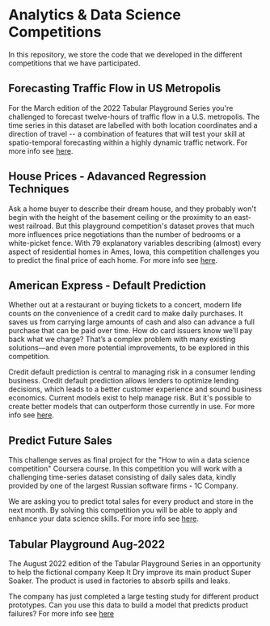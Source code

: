 # Analytics & Data Science Competitions

In this repository, we store the code that we developed in the different competitions that we have participated.

## Forecasting Traffic Flow in US Metropolis

For the March edition of the 2022 Tabular Playground Series you're challenged to forecast twelve-hours of traffic flow in a U.S. metropolis. The time series in this dataset are labelled with both location coordinates and a direction of travel -- a combination of features that will test your skill at spatio-temporal forecasting within a highly dynamic traffic network. For more info see [here](https://www.kaggle.com/competitions/tabular-playground-series-mar-2022).

## House Prices - Adavanced Regression Techniques

Ask a home buyer to describe their dream house, and they probably won't begin with the height of the basement ceiling or the proximity to an east-west railroad. But this playground competition's dataset proves that much more influences price negotiations than the number of bedrooms or a white-picket fence. With 79 explanatory variables describing (almost) every aspect of residential homes in Ames, Iowa, this competition challenges you to predict the final price of each home. For more info see [here](https://www.kaggle.com/competitions/house-prices-advanced-regression-techniques/overview).

## American Express - Default Prediction

Whether out at a restaurant or buying tickets to a concert, modern life counts on the convenience of a credit card to make daily purchases. It saves us from carrying large amounts of cash and also can advance a full purchase that can be paid over time. How do card issuers know we’ll pay back what we charge? That’s a complex problem with many existing solutions—and even more potential improvements, to be explored in this competition.

Credit default prediction is central to managing risk in a consumer lending business. Credit default prediction allows lenders to optimize lending decisions, which leads to a better customer experience and sound business economics. Current models exist to help manage risk. But it's possible to create better models that can outperform those currently in use. For more info see [here](https://www.kaggle.com/competitions/amex-default-prediction).

## Predict Future Sales

This challenge serves as final project for the "How to win a data science competition" Coursera course. In this competition you will work with a challenging time-series dataset consisting of daily sales data, kindly provided by one of the largest Russian software firms - 1C Company. 

We are asking you to predict total sales for every product and store in the next month. By solving this competition you will be able to apply and enhance your data science skills. For more info see [here](https://www.kaggle.com/competitions/competitive-data-science-predict-future-sales/overview).

## Tabular Playground Aug-2022

The August 2022 edition of the Tabular Playground Series in an opportunity to help the fictional company Keep It Dry improve its main product Super Soaker. The product is used in factories to absorb spills and leaks.

The company has just completed a large testing study for different product prototypes. Can you use this data to build a model that predicts product failures? For more info see [here](https://www.kaggle.com/competitions/tabular-playground-series-aug-2022/overview/description)